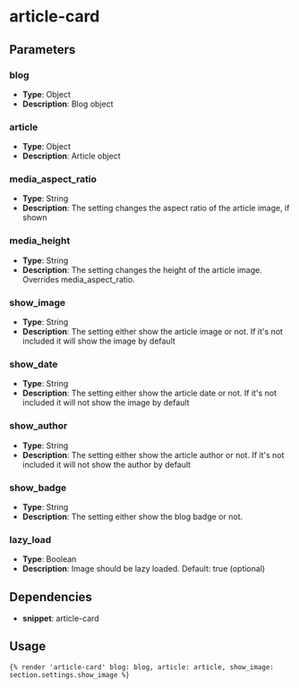 # article-card



## Parameters


### blog
- **Type**: Object
- **Description**: Blog object

### article
- **Type**: Object
- **Description**: Article object

### media_aspect_ratio
- **Type**: String
- **Description**: The setting changes the aspect ratio of the article image, if shown

### media_height
- **Type**: String
- **Description**: The setting changes the height of the article image. Overrides media_aspect_ratio.

### show_image
- **Type**: String
- **Description**: The setting either show the article image or not. If it's not included it will show the image by default

### show_date
- **Type**: String
- **Description**: The setting either show the article date or not. If it's not included it will not show the image by default

### show_author
- **Type**: String
- **Description**: The setting either show the article author or not. If it's not included it will not show the author by default

### show_badge
- **Type**: String
- **Description**: The setting either show the blog badge or not.

### lazy_load
- **Type**: Boolean
- **Description**: Image should be lazy loaded. Default: true (optional)


## Dependencies


- **snippet**: article-card


## Usage


```liquid
{% render 'article-card' blog: blog, article: article, show_image: section.settings.show_image %}
```




